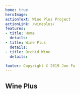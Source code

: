 ```yaml
---
home: true
heroImage: 
actionText: Wine Plus Project
actionLink: /wineplus/
features:
- title: Home
  details:
- title: Wine Plus
  details: 
- title: Orchid Wine
  details: 

footer: Copyright © 2019 Joe Fu 
---
```



## Wine Plus

